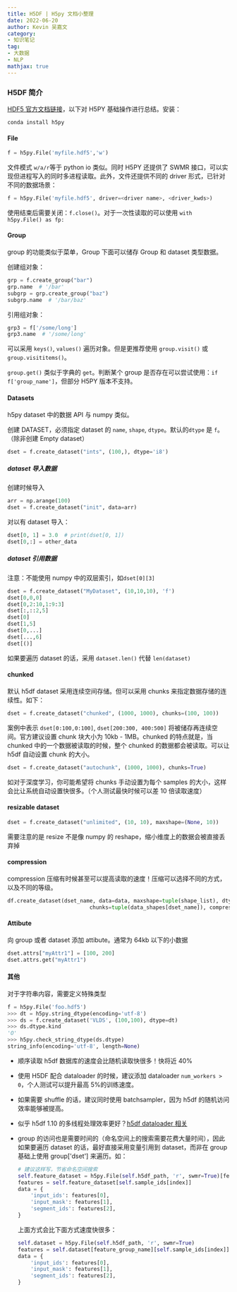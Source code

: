 ```yaml
---
title: H5DF | H5py 文档小整理
date: 2022-06-20
author: Kevin 吴嘉文
category:
- 知识笔记
tag:
- 大数据
- NLP
mathjax: true
---
```


### H5DF 简介

[HDF5 官方文档链接](https://docs.h5py.org/en/stable/high/dataset.html#creating-datasets)，以下对 H5PY 基础操作进行总结。安装：

```shell
conda install h5py
```

#### File

```python
f = h5py.File('myfile.hdf5','w')
```

文件模式 `w/a/r`等于 python io 类似。同时 H5PY 还提供了 SWMR 接口，可以实现但进程写入的同时多进程读取。此外，文件还提供不同的 driver 形式，已针对不同的数据场景：

```python
f = h5py.File('myfile.hdf5', driver=<driver name>, <driver_kwds>)
```

使用结束后需要关闭：`f.close()`。对于一次性读取的可以使用 `with h5py.File() as fp:`

#### Group

group 的功能类似于菜单，Group 下面可以储存 Group 和 dataset 类型数据。

创建组对象：

```python
grp = f.create_group("bar")
grp.name  # '/bar'
subgrp = grp.create_group("baz")
subgrp.name  # '/bar/baz'
```

引用组对象：

```python
grp3 = f['/some/long']
grp3.name  # '/some/long'
```

可以采用 `keys()`, `values()` 遍历对象。但是更推荐使用 `group.visit()` 或 `group.visititems()`。

`group.get()` 类似于字典的 `get`。判断某个 group 是否存在可以尝试使用：`if f['group_name']`，但部分 H5PY 版本不支持。

#### Datasets

h5py dataset 中的数据 API 与 numpy 类似。

创建 DATASET，必须指定 dataset 的 `name`, `shape`, `dtype`。默认的`dtype` 是 `f`。（除非创建 Empty dataset）

```python
dset = f.create_dataset("ints", (100,), dtype='i8')
```

##### dataset 导入数据

创建时候导入

```python
arr = np.arange(100)
dset = f.create_dataset("init", data=arr)
```

对以有 dataset 导入：

```python
dset[0, 1] = 3.0  # print(dset[0, 1])
dset[0,:] = other_data
```

##### dataset 引用数据

注意：不能使用 numpy 中的双层索引，如`dset[0][3]`

```python
dset = f.create_dataset("MyDataset", (10,10,10), 'f')
dset[0,0,0]
dset[0,2:10,1:9:3]
dset[:,::2,5]
dset[0]
dset[1,5]
dset[0,...]
dset[...,6]
dset[()]
```

如果要遍历 dataset 的话，采用 `dataset.len()` 代替 `len(dataset)`

#### chunked

默认 h5df dataset 采用连续空间存储。但可以采用 chunks 来指定数据存储的连续性。如下：

```python
dset = f.create_dataset("chunked", (1000, 1000), chunks=(100, 100))
```

案例中表示 `dset[0:100,0:100]`, `dset[200:300, 400:500]` 将被储存再连续空间。官方建议设置 chunk 块大小为 10kb - 1MB。chunked 的特点就是，当 chunked 中的一个数据被读取的时候，整个 chunked 的数据都会被读取。可以让 h5df 自动设置 chunk 的大小。

```python
dset = f.create_dataset("autochunk", (1000, 1000), chunks=True)
```

如对于深度学习，你可能希望将 chunks 手动设置为每个 samples 的大小，这样会比让系统自动设置快很多。（个人测试最快时候可以差 10 倍读取速度）

#### resizable dataset

```python
dset = f.create_dataset("unlimited", (10, 10), maxshape=(None, 10))
```

需要注意的是 resize 不是像 numpy 的 reshape，缩小维度上的数据会被直接丢弃掉

####  compression

compression 压缩有时候甚至可以提高读取的速度！压缩可以选择不同的方式，以及不同的等级。

```python
df.create_dataset(dset_name, data=data, maxshape=tuple(shape_list), dtype='int64',
                          chunks=tuple(data_shapes[dset_name]), compression="gzip")
```

#### Attibute

向 group 或者 dataset 添加 attibute。通常为 64kb 以下的小数据

```python
dset.attrs["myAttr1"] = [100, 200]
dset.attrs.get("myAttr1")
```

#### 其他

对于字符串内容，需要定义特殊类型

```python
f = h5py.File('foo.hdf5')
>>> dt = h5py.string_dtype(encoding='utf-8')
>>> ds = f.create_dataset('VLDS', (100,100), dtype=dt)
>>> ds.dtype.kind
'O'
>>> h5py.check_string_dtype(ds.dtype)
string_info(encoding='utf-8', length=None)
```

+ 顺序读取 h5df 数据库的速度会比随机读取快很多！快将近 40%

+ 使用 H5DF 配合 dataloader 的时候，建议添加 dataloader `num_workers > 0`，个人测试可以提升最高 5%的训练速度。

+ 如果需要 shuffle 的话，建议同时使用 batchsampler，因为 h5df 的随机访问效率能够被提高。

+ 似乎 h5df 1.10 的多线程处理效率更好？[h5df dataloader 相关](https://discuss.pytorch.org/t/dataloader-when-num-worker-0-there-is-bug/25643/14)

+ group 的访问也是需要时间的（命名空间上的搜索需要花费大量时间），因此如果要遍历 dataset 的话，最好直接采用变量引用到 dataset，而非在 group 基础上使用 group['dset'] 来遍历。如：

  ```python
  # 建议这样写，节省命名空间搜索
  self.feature_dataset = h5py.File(self.h5df_path, 'r', swmr=True)[feature_group_name]
  features = self.feature_dataset[self.sample_ids[index]]
  data = {
      'input_ids': features[0],
      'input_mask': features[1],
      'segment_ids': features[2],
  }
  ```

  上面方式会比下面方式速度快很多：

  ```python
  self.dataset = h5py.File(self.h5df_path, 'r', swmr=True)
  features = self.dataset[feature_group_name][self.sample_ids[index]]
  data = {
      'input_ids': features[0],
      'input_mask': features[1],
      'segment_ids': features[2],
  } 
  ```

